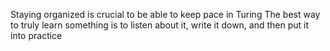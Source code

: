 Staying organized is crucial to be able to keep pace in Turing
The best way to truly learn something is to listen about it, write it down, and then put it into practice
